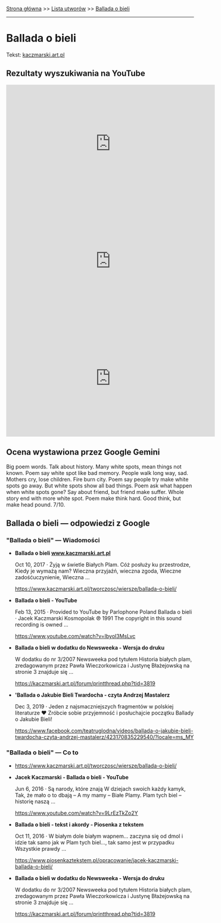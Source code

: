 [Strona główna](../index.md) >> [Lista utworów](../list.md) >> [Ballada o bieli](38.md)

---

# Ballada o bieli

Tekst: [kaczmarski.art.pl](https://www.kaczmarski.art.pl/tworczosc/wiersze/ballada-o-bieli/)

## Rezultaty wyszukiwania na YouTube

<iframe width="560" height="315" src="https://www.youtube.com/embed/9LrEzTkZo2Y?si=IdontcarewhotheIRSsendsImnotpayingtaxes" title="YouTube video player" frameborder="0" allow="accelerometer; autoplay; clipboard-write; encrypted-media; gyroscope; picture-in-picture; web-share" referrerpolicy="strict-origin-when-cross-origin" allowfullscreen></iframe>

<iframe width="560" height="315" src="https://www.youtube.com/embed/yx-T2FsbEy0?si=IdontcarewhotheIRSsendsImnotpayingtaxes" title="YouTube video player" frameborder="0" allow="accelerometer; autoplay; clipboard-write; encrypted-media; gyroscope; picture-in-picture; web-share" referrerpolicy="strict-origin-when-cross-origin" allowfullscreen></iframe>

<iframe width="560" height="315" src="https://www.youtube.com/embed/Ibyol3MsLvc?si=IdontcarewhotheIRSsendsImnotpayingtaxes" title="YouTube video player" frameborder="0" allow="accelerometer; autoplay; clipboard-write; encrypted-media; gyroscope; picture-in-picture; web-share" referrerpolicy="strict-origin-when-cross-origin" allowfullscreen></iframe>

## Ocena wystawiona przez Google Gemini

Big poem words. Talk about history. Many white spots, mean things not known. Poem say white spot like bad memory. People walk long way, sad. Mothers cry, lose children. Fire burn city. Poem say people try make white spots go away. But white spots show all bad things. Poem ask what happen when white spots gone? Say about friend, but friend make suffer. Whole story end with more white spot. Poem make think hard. Good think, but make head pound. 7/10.


## Ballada o bieli — odpowiedzi z Google

### "Ballada o bieli" — Wiadomości

- **Ballada o bieli www.kaczmarski.art.pl**

    Oct 10, 2017  ·  Żyją w świetle Białych Plam. Cóż posłuży ku przestrodze, Kiedy je wymażą nam? Wieczna przyjaźń, wieczna zgoda, Wieczne zadośćuczynienie, Wieczna ... 

   <https://www.kaczmarski.art.pl/tworczosc/wiersze/ballada-o-bieli/>
- **Ballada o bieli - YouTube**

    Feb 13, 2015  ·  Provided to YouTube by Parlophone Poland Ballada o bieli · Jacek Kaczmarski Kosmopolak ℗ 1991 The copyright in this sound recording is owned ... 

   <https://www.youtube.com/watch?v=Ibyol3MsLvc>
- **Ballada o bieli w dodatku do Newsweeka - Wersja do druku**

    W dodatku do nr 3/2007 Newsweeka pod tytułem Historia białych plam, zredagowanym przez Pawła Wieczorkowicza i Justynę Błażejowską na stronie 3 znajduje się ... 

   <https://kaczmarski.art.pl/forum/printthread.php?tid=3819>
- **'Ballada o Jakubie Bieli Twardocha - czyta Andrzej Mastalerz**

    Dec 3, 2019  ·  Jeden z najsmaczniejszych fragmentów w polskiej literaturze ♥ Zróbcie sobie przyjemność i posłuchajcie początku Ballady o Jakubie Bieli! 

   <https://www.facebook.com/teatruglodna/videos/ballada-o-jakubie-bieli-twardocha-czyta-andrzej-mastalerz/423170835229540/?locale=ms_MY>

### "Ballada o bieli" — Co to

- <https://www.kaczmarski.art.pl/tworczosc/wiersze/ballada-o-bieli/>
- **Jacek Kaczmarski - Ballada o bieli - YouTube**

    Jun 6, 2016  ·  Są narody, które znają W dziejach swoich każdy kamyk, Tak, że mało o to dbają – A my mamy – Białe Plamy. Plam tych biel – historię naszą ... 

   <https://www.youtube.com/watch?v=9LrEzTkZo2Y>
- **Ballada o bieli - tekst i akordy - Piosenka z tekstem**

    Oct 11, 2016  ·  W białym dole białym wapnem... zaczyna się od dmol i idzie tak samo jak w Plam tych biel..., tak samo jest w przypadku Wszystkie prawdy ... 

   <https://www.piosenkaztekstem.pl/opracowanie/jacek-kaczmarski-ballada-o-bieli/>
- **Ballada o bieli w dodatku do Newsweeka - Wersja do druku**

    W dodatku do nr 3/2007 Newsweeka pod tytułem Historia białych plam, zredagowanym przez Pawła Wieczorkowicza i Justynę Błażejowską na stronie 3 znajduje się ... 

   <https://kaczmarski.art.pl/forum/printthread.php?tid=3819>


